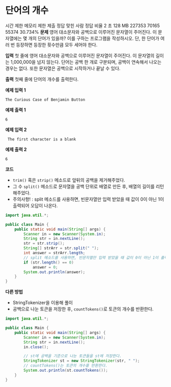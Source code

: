 # 단어의 개수

시간 제한 메모리 제한 제출 정답 맞힌 사람 정답 비율
2 초 128 MB 227353 70165 55374 30.734%
**문제**
영어 대소문자와 공백으로 이루어진 문자열이 주어진다. 이 문자열에는 몇 개의 단어가 있을까? 이를 구하는 프로그램을 작성하시오. 단, 한 단어가 여러 번 등장하면 등장한 횟수만큼 모두 세어야 한다.

**입력**
첫 줄에 영어 대소문자와 공백으로 이루어진 문자열이 주어진다. 이 문자열의 길이는 1,000,000을 넘지 않는다. 단어는 공백 한 개로 구분되며, 공백이 연속해서 나오는 경우는 없다. 또한 문자열은 공백으로 시작하거나 끝날 수 있다.

**출력**
첫째 줄에 단어의 개수를 출력한다.

**예제 입력 1**

```
The Curious Case of Benjamin Button
```

**예제 출력 1**

```
6
```

**예제 입력 2**

```
 The first character is a blank
```

**예제 출력 2**

```
6
```

**코드**

- `trim()` 혹은 `strip()` 메소드로 앞뒤의 공백을 제거해주었다.
- 그 수 `split()` 메소드로 문자열을 공백 단위로 배열로 만든 후, 배열의 길이를 리턴해주었다.
- 주의사항! : split 메소드를 사용하면, 빈문자열만 입력 받았을 때 값이 0이 아닌 1이 출력되어 오답이 나온다.

```java
import java.util.*;

public class Main {
    public static void main(String[] args) {
        Scanner in = new Scanner(System.in);
        String str = in.nextLine();
        str = str.strip();
        String[] strArr = str.split(" ");
        int answer = strArr.length;
        // split 메소드를 사용하면, 빈문자열만 입력 받았을 때 값이 0이 아닌 1이 출력되어 오답이 나온다.
        if (str.length() == 0)
            answer = 0;
        System.out.println(answer);
    }
}
```

**다른 방법**

- StringTokenizer을 이용해 풀이
- 공백으로 나눈 토큰을 저장한 후, `countTokens()`로 토큰의 개수를 반환한다.

```java
import java.util.*;

public class Main {
    public static void main(String[] args) {
        Scanner in = new Scanner(System.in);
        String str = in.nextLine();
        in.close();

        // st에 공백을 기준으로 나눈 토큰들을 st에 저장한다.
        StringTokenizer st = new StringTokenizer(str, " ");
        // countTokens()는 토큰의 개수를 반환한다.
        System.out.println(st.countTokens());
    }
}
```
